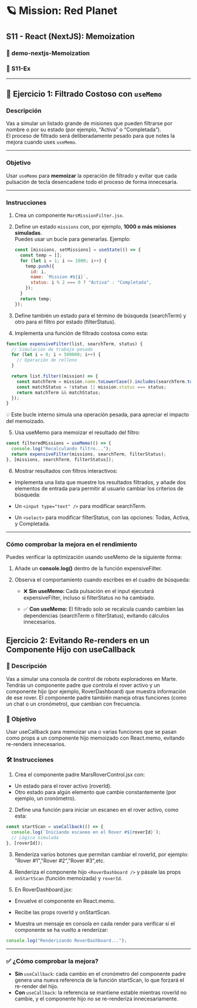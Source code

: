 # 🪐 Mission: Red Planet

## S11 - React (NextJS): Memoization

### 📁 demo-nextjs-Memoization  
### 📄 S11-Ex

---

## 🧪 Ejercicio 1: Filtrado Costoso con `useMemo`

### Descripción
Vas a simular un listado grande de misiones que pueden filtrarse por nombre o por su estado (por ejemplo, “Activa” o “Completada”).  
El proceso de filtrado será deliberadamente pesado para que notes la mejora cuando uses `useMemo`.

---

### Objetivo
Usar `useMemo` para **memoizar** la operación de filtrado y evitar que cada pulsación de tecla desencadene todo el proceso de forma innecesaria.

---

### Instrucciones

1. Crea un componente `MarsMissionFilter.jsx`.

2. Define un estado `missions` con, por ejemplo, **1000 o más misiones simuladas**.  
   Puedes usar un bucle para generarlas. Ejemplo:

   ```jsx
   const [missions, setMissions] = useState(() => {
     const temp = [];
     for (let i = 1; i <= 1000; i++) {
       temp.push({
         id: i,
         name: `Mission #${i}`,
         status: i % 2 === 0 ? "Activa" : "Completada",
       });
     }
     return temp;
   });

3. Define también un estado para el término de búsqueda (searchTerm) y otro para el filtro por estado (filterStatus).

4. Implementa una función de filtrado costosa como esta:

  ```jsx
  function expensiveFilter(list, searchTerm, status) {
    // Simulación de trabajo pesado
    for (let i = 0; i < 500000; i++) {
      // Operación de relleno
    }

    return list.filter((mission) => {
      const matchTerm = mission.name.toLowerCase().includes(searchTerm.toLowerCase());
      const matchStatus = !status || mission.status === status;
      return matchTerm && matchStatus;
    });
  }
  ```
💡 Este bucle interno simula una operación pesada, para apreciar el impacto del memoizado.

5. Usa useMemo para memoizar el resultado del filtro:

```jsx
const filteredMissions = useMemo(() => {
  console.log("Recalculando filtro...");
  return expensiveFilter(missions, searchTerm, filterStatus);
}, [missions, searchTerm, filterStatus]);
```

6. Mostrar resultados con filtros interactivos:
- Implementa una lista que muestre los resultados filtrados, y añade dos elementos de entrada para permitir al usuario cambiar los criterios de búsqueda:

- Un ```<input type="text" />``` para modificar searchTerm.

- Un ```<select>``` para modificar filterStatus, con las opciones: Todas, Activa, y Completada.

---


### Cómo comprobar la mejora en el rendimiento
Puedes verificar la optimización usando useMemo de la siguiente forma:

1. Añade un <strong>console.log()</strong> dentro de la función expensiveFilter.

2. Observa el comportamiento cuando escribes en el cuadro de búsqueda:

    - ❌ <strong> Sin useMemo: </strong> Cada pulsación en el input ejecutará expensiveFilter, incluso si filterStatus no ha cambiado.

    - ✅ <strong>Con useMemo:</strong> El filtrado solo se recalcula cuando cambien las dependencias (searchTerm o filterStatus), evitando cálculos innecesarios.

## Ejercicio 2: Evitando Re-renders en un Componente Hijo con useCallback

### 🧠 Descripción
Vas a simular una consola de control de robots exploradores en Marte. Tendrás un componente padre que controla el rover activo y un componente hijo (por ejemplo, RoverDashboard) que muestra información de ese rover. El componente padre también maneja otras funciones (como un chat o un cronómetro), que cambian con frecuencia.

### 🎯 Objetivo
Usar useCallback para memoizar una o varias funciones que se pasan como props a un componente hijo memoizado con React.memo, evitando re-renders innecesarios.

### 🛠️ Instrucciones
1. Crea el componente padre MarsRoverControl.jsx con:

- Un estado para el rover activo (roverId).
- Otro estado para algún elemento que cambie constantemente (por ejemplo, un cronómetro).

2. Define una función para iniciar un escaneo en el rover activo, como esta:

```jsx
const startScan = useCallback(() => {
  console.log(`Iniciando escaneo en el Rover #${roverId}`);
  // Lógica simulada
}, [roverId]);
```
3. Renderiza varios botones que permitan cambiar el roverId, por ejemplo: "Rover #1","Rover #2","Rover #3",etc.

4. Renderiza el componente hijo ``<RoverDashboard />`` y pásale las props ``onStartScan`` (función memoizada) y ``roverId``.

5. En RoverDashboard.jsx:

- Envuelve el componente en React.memo.

- Recibe las props roverId y onStartScan.

- Muestra un mensaje en consola en cada render para verificar si el componente se ha vuelto a renderizar:

```jsx 
console.log("Renderizando RoverDashboard..."); 
```
---

### ✅ ¿Cómo comprobar la mejora?
- <strong> Sin </strong> ``useCallback``: cada cambio en el cronómetro del componente padre genera una nueva referencia de la función startScan, lo que forzará el re-render del hijo.
- <strong> Con </strong> ``useCallback``: la referencia se mantiene estable mientras roverId no cambie, y el componente hijo no se re-renderiza innecesariamente.